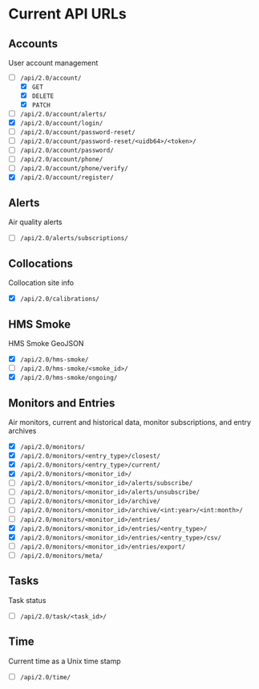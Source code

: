 # Current API URLs

## Accounts

User account management

- [ ] `/api/2.0/account/`
  - [x] `GET`
  - [x] `DELETE`
  - [x] `PATCH`
- [ ] `/api/2.0/account/alerts/`
- [x] `/api/2.0/account/login/`
- [ ] `/api/2.0/account/password-reset/`
- [ ] `/api/2.0/account/password-reset/<uidb64>/<token>/`
- [ ] `/api/2.0/account/password/`
- [ ] `/api/2.0/account/phone/`
- [ ] `/api/2.0/account/phone/verify/`
- [x] `/api/2.0/account/register/`

## Alerts

Air quality alerts

- [ ] `/api/2.0/alerts/subscriptions/`

## Collocations

Collocation site info

- [x] `/api/2.0/calibrations/`

## HMS Smoke

HMS Smoke GeoJSON

- [x] `/api/2.0/hms-smoke/`
- [ ] `/api/2.0/hms-smoke/<smoke_id>/`
- [x] `/api/2.0/hms-smoke/ongoing/`

## Monitors and Entries

Air monitors, current and historical data, monitor subscriptions, and entry archives

- [x] `/api/2.0/monitors/`
- [x] `/api/2.0/monitors/<entry_type>/closest/`
- [x] `/api/2.0/monitors/<entry_type>/current/`
- [x] `/api/2.0/monitors/<monitor_id>/`
- [ ] `/api/2.0/monitors/<monitor_id>/alerts/subscribe/`
- [ ] `/api/2.0/monitors/<monitor_id>/alerts/unsubscribe/`
- [ ] `/api/2.0/monitors/<monitor_id>/archive/`
- [ ] `/api/2.0/monitors/<monitor_id>/archive/<int:year>/<int:month>/`
- [ ] `/api/2.0/monitors/<monitor_id>/entries/`
- [x] `/api/2.0/monitors/<monitor_id>/entries/<entry_type>/`
- [x] `/api/2.0/monitors/<monitor_id>/entries/<entry_type>/csv/`
- [ ] `/api/2.0/monitors/<monitor_id>/entries/export/`
- [ ] `/api/2.0/monitors/meta/`

## Tasks

Task status

- [ ] `/api/2.0/task/<task_id>/`

## Time

Current time as a Unix time stamp

- [ ] `/api/2.0/time/`
